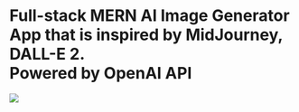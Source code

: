 <h1 classname-"bold"> Full-stack MERN AI Image Generator App that is inspired by MidJourney, DALL-E 2. <br>Powered by OpenAI API<br> </h1>

<img src="https://user-images.githubusercontent.com/91045673/218023838-f9932c5b-5a5f-4540-82fa-3507dde134d2.png" />
